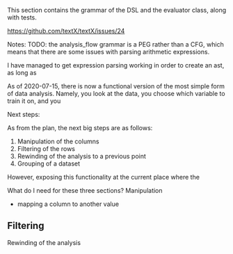 This section contains the grammar of the DSL and the evaluator class, along with 
tests.

https://github.com/textX/textX/issues/24

Notes:
TODO: the analysis_flow grammar is a PEG rather than a CFG, which means that 
there are some issues with parsing arithmetic expressions. 

I have managed to get expression parsing working in order to create an ast,
as long as 




As of 2020-07-15, there is now a functional version of the most simple form of data analysis.
Namely, you look at the data, you choose which variable to train it on, and you


Next steps:

As from the plan, the next big steps are as follows:
1. Manipulation of the columns
2. Filtering of the rows
3. Rewinding of the analysis to a previous point
4. Grouping of a dataset

However, exposing this functionality at the current place 
where the  

What do I need for these three sections?
Manipulation
- mapping a column to another value 

Filtering
- 

Rewinding of the analysis
